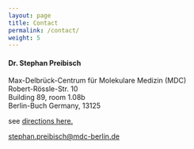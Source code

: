 ```yaml
---
layout: page
title: Contact
permalink: /contact/
weight: 5
---
```



#### Dr. Stephan Preibisch

Max-Delbrück-Centrum für Molekulare Medizin (MDC)  
Robert-Rössle-Str. 10  
Building 89, room 1.08b  
Berlin-Buch
Germany, 13125   

<p>see <a href="https://www.mdc-berlin.de/8233888/en/about_the_mdc/wegweiser" target="_blank">directions here.</a></p>

<a href="#">stephan.preibisch@mdc-berlin.de</a>
<br><br>
